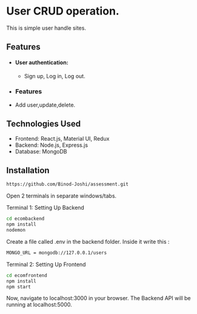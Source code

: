 # User CRUD operation.

This is simple user handle sites.

## Features

- #### User authentication:
  - Sign up, Log in, Log out.
- ### Features
- Add user,update,delete.

## Technologies Used

- Frontend: React.js, Material UI, Redux
- Backend: Node.js, Express.js
- Database: MongoDB

## Installation

```bash
https://github.com/Binod-Joshi/assessment.git
```

Open 2 terminals in separate windows/tabs.

Terminal 1: Setting Up Backend

```bash
cd ecombackend
npm install
nodemon
```

Create a file called .env in the backend folder. Inside it write this :

```bash
MONGO_URL = mongodb://127.0.0.1/users
```

Terminal 2: Setting Up Frontend

```bash
cd ecomfrontend
npm install
npm start
```
Now, navigate to localhost:3000 in your browser. The Backend API will be running at localhost:5000.

